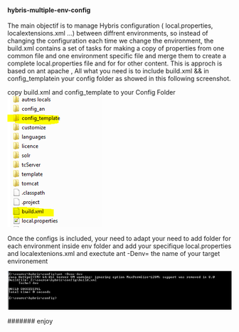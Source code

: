#### hybris-multiple-env-config 
The main objectif is to manage Hybris configuration ( local.properties, localextensions.xml ...) between diffrent environments, so instead of changing the configuration each time we change the environment, the build.xml contains a set of tasks for making a copy of properties from one common file and one environment specific file and merge them to create a complete local.properties file and for for other content. This is approch is based on ant apache , All what you need is to include build.xml && in config_templatein your config folder as showed in this following screenshot.

copy build.xml and config_template to your Config Folder
![Alt text](https://raw.githubusercontent.com/elaissoussi/hybris-multiple-env-config/master/multiple-config.PNG)

 
Once the configs is included, your need to adapt your need to add folder for each environment inside env folder and add your specifique local.properties and localextenions.xml and  exectute ant -Denv= the name of your target environement

![Alt text](https://raw.githubusercontent.com/elaissoussi/hybris-multiple-env-config/master/build.PNG)

####### enjoy
